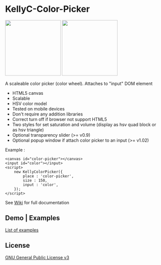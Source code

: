 # KellyC-Color-Picker


<img src="https://catface.ru/userfiles/media/udata_1544473330_tnsnqkrg.png" height="180"> <img src="https://catface.ru/userfiles/media/udata_1544473327_qbxojemn.png" height="180">


A scaleable color picker (color wheel). Attaches to "input" DOM element

- HTML5 canvas
- Scalable
- HSV color model
- Tested on mobile devices
- Don't require any addition libraries
- Correct turn off if browser not support HTML5
- Two styles for set saturation and volume (display as hsv quad block or as hsv triangle)
- Optional transparency slider (>= v0.9)
- Optional popup window if attach color picker to an input (>= v1.02) 

Example : 
    
    <canvas id="color-picker"></canvas>
    <input id="color"></input>
    <script> 
        new KellyColorPicker({
            place : 'color-picker', 
            size : 150, 
            input : 'color',  
        });
    </script>
    
See [Wiki](//github.com/NC22/HTML5-Color-Picker/wiki/) for full documentation

## Demo | Examples 

 <a href="//nc22.github.io/KellyC-Color-Picker/examples/index.html">List of examples</a>

## License 

 [GNU General Public License v3](http://www.gnu.org/licenses/gpl.html) 
